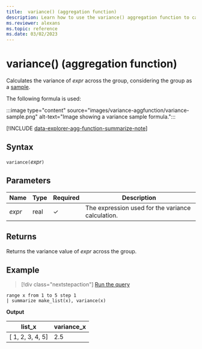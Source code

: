 ```yaml
---
title:  variance() (aggregation function)
description: Learn how to use the variance() aggregation function to calculate the sample variance of the expression across the group.
ms.reviewer: alexans
ms.topic: reference
ms.date: 03/02/2023
---
```

# variance() (aggregation function)

Calculates the variance of *expr* across the group, considering the group as a [sample](https://en.wikipedia.org/wiki/Sample_%28statistics%29).

The following formula is used:

:::image type="content" source="images/variance-aggfunction/variance-sample.png" alt-text="Image showing a variance sample formula.":::

[!INCLUDE [data-explorer-agg-function-summarize-note](../../includes/data-explorer-agg-function-summarize-note.md)]

## Syntax

`variance(`*expr*`)`

## Parameters

| Name | Type | Required | Description |
|--|--|--|--|
|*expr* | real | &check; | The expression used for the variance calculation.|

## Returns

Returns the variance value of *expr* across the group.

## Example

> [!div class="nextstepaction"]
> <a href="https://dataexplorer.azure.com/clusters/help/databases/Samples?query=H4sIAAAAAAAAAytKzEtPVahQSCvKz1UwVCjJVzBVKC5JLVAw5KpRKC7NzU0syqxKVchNzE6Nz8ksLtGo0NRRKAMKJuYlpwI5ADQ5+T5AAAAA" target="_blank">Run the query</a>

```kusto
range x from 1 to 5 step 1
| summarize make_list(x), variance(x) 
```

**Output**

|list_x|variance_x|
|---|---|
|[ 1, 2, 3, 4, 5]|2.5|
